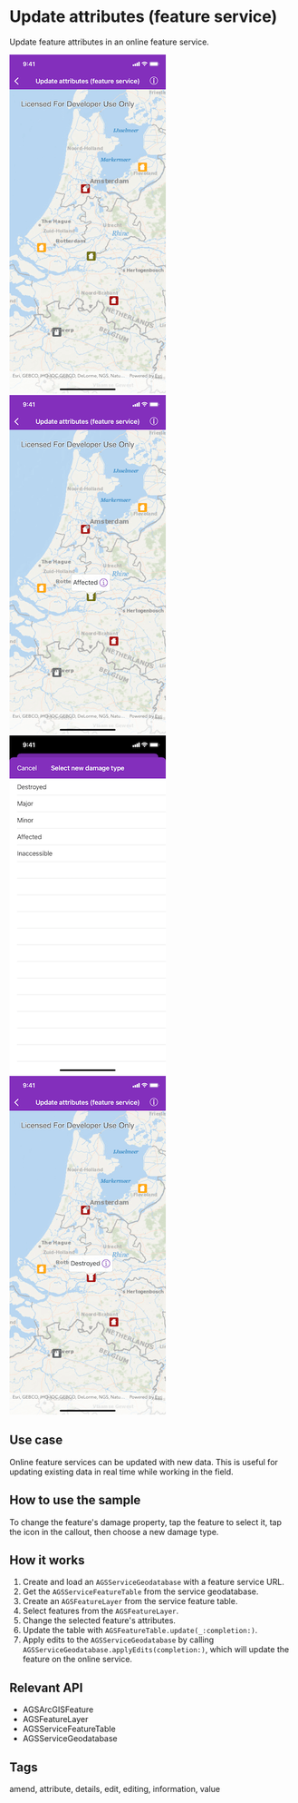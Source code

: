 # Update attributes (feature service)

Update feature attributes in an online feature service.

![Select a feature to update](update-attributes-1.png)
![Callout of selected feature is shown](update-attributes-2.png)
![List of damage types](update-attributes-3.png)
![Updated attribute](update-attributes-4.png)

## Use case

Online feature services can be updated with new data. This is useful for updating existing data in real time while working in the field.

## How to use the sample

To change the feature's damage property, tap the feature to select it, tap the icon in the callout, then choose a new damage type.

## How it works

1. Create and load an `AGSServiceGeodatabase` with a feature service URL.
2. Get the `AGSServiceFeatureTable` from the service geodatabase.
3. Create an `AGSFeatureLayer` from the service feature table.
4. Select features from the `AGSFeatureLayer`.
5. Change the selected feature's attributes.
6. Update the table with `AGSFeatureTable.update(_:completion:)`.
7. Apply edits to the `AGSServiceGeodatabase` by calling `AGSServiceGeodatabase.applyEdits(completion:)`, which will update the feature on the online service.

## Relevant API

* AGSArcGISFeature
* AGSFeatureLayer
* AGSServiceFeatureTable
* AGSServiceGeodatabase

## Tags

amend, attribute, details, edit, editing, information, value

